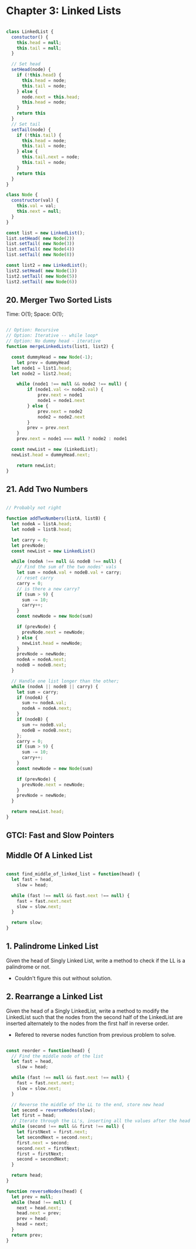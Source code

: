 # Chapter 3: Linked Lists

```js

class LinkedList {
  constuctor() {
    this.head = null;
    this.tail = null;
  }

  // Set head
  setHead(node) {
    if (!this.head) {
      this.head = node;
      this.tail = node;
    } else {
      node.next = this.head;
      this.head = node;
    }
    return this
  }
  // Set tail
  setTail(node) {
    if (!this.tail) {
      this.head = node;
      this.tail = node;
    } else {
      this.tail.next = node;
      this.tail = node;
    }
    return this
  }
}

class Node {
  constructor(val) {
    this.val = val;
    this.next = null;
  }
}

const list = new LinkedList();
list.setHead( new Node(2))
list.setTail( new Node(3))
list.setTail( new Node(4))
list.setTail( new Node(8))

const list2 = new LinkedList();
list2.setHead( new Node(1))
list2.setTail( new Node(5))
list2.setTail( new Node(6))

```

## 20. Merger Two Sorted Lists

Time: O(1);
Space: O(1);

```js

// Option: Recursive
// Option: Iterative -- while loop*
// Option: No dummy head - iterative
function mergeLinkedLists(list1, list2) {

  const dummyHead = new Node(-1);
	let prev = dummyHead
  let node1 = list1.head;
  let node2 = list2.head;

	while (node1 !== null && node2 !== null) {
		if (node1.val <= node2.val) {
			prev.next = node1
			node1 = node1.next
		} else {
			prev.next = node2
			node2 = node2.next
		}
		prev = prev.next
	}
	prev.next = node1 === null ? node2 : node1

  const newList = new (LinkedList);
  newList.head = dummyHead.next;

	return newList;
}


```
## 21. Add Two Numbers

```js

// Probably not right

function addTwoNumbers(listA, listB) {
  let nodeA = listA.head;
  let nodeB = listB.head;

  let carry = 0;
  let prevNode;
  const newList = new LinkedList()

  while (nodeA !== null && nodeB !== null) {
    // Find the sum of the two nodes' vals
    let sum = nodeA.val + nodeB.val + carry;
    // reset carry
    carry = 0;
    // is there a new carry?
    if (sum > 9) {
      sum -= 10;
      carry++;
    }
    const newNode = new Node(sum)

    if (prevNode) {
      prevNode.next = newNode;
    } else {
      newList.head = newNode;
    }
    prevNode = newNode;
    nodeA = nodeA.next;
    nodeB = nodeB.next;
  }

  // Handle one list longer than the other;
  while (nodeA || nodeB || carry) {
    let sum = carry;
    if (nodeA) {
      sum += nodeA.val;
      nodeA = nodeA.next;
    }
    if (nodeB) {
      sum += nodeB.val;
      nodeB = nodeB.next;
    };
    carry = 0;
    if (sum > 9) {
      sum -= 10;
      carry++;
    }
    const newNode = new Node(sum)

    if (prevNode) {
      prevNode.next = newNode;
    }
    prevNode = newNode;
  }

  return newList.head;
}

```

## GTCI: Fast and Slow Pointers
## Middle Of A Linked List

```js

const find_middle_of_linked_list = function(head) {
  let fast = head,
    slow = head;

  while (fast !== null && fast.next !== null) {
    fast = fast.next.next
    slow = slow.next;
  }

  return slow;
}

```

## 1. Palindrome Linked List
Given the head of Singly Linked List, write a method to check if the LL is a palindrome or not.
- Couldn't figure this out without solution.

## 2. Rearrange a Linked List
Given the head of a Singly LinkedList, write a method to modify the LinkedList such that the nodes from the second half of the LinkedList are inserted alternately to the nodes from the first half in reverse order.
- Refered to reverse nodes function from previous problem to solve.

```js

const reorder = function(head) {
  // Find the middle node of the list
  let fast = head,
    slow = head;

  while (fast !== null && fast.next !== null) {
    fast = fast.next.next;
    slow = slow.next;
  }

  // Reverse the middle of the LL to the end, store new head
  let second = reverseNodes(slow);
  let first = head;
  // Iterate through the LL's, inserting all the values after the head
  while (second !== null && first !== null) {
    let firstNext = first.next;
    let secondNext = second.next;
    first.next = second;
    second.next = firstNext;
    first = firstNext;
    second = secondNext;
  }

  return head;
}

function reverseNodes(head) {
  let prev = null;
  while (head !== null) {
    next = head.next;
    head.next = prev;
    prev = head;
    head = next;
  }
  return prev;
}

```
